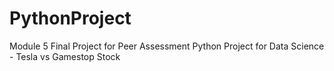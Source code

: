 # PythonProject
Module 5 Final Project for Peer Assessment
Python Project for Data Science - Tesla vs Gamestop Stock
